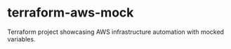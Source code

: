 # terraform-aws-mock
Terraform project showcasing AWS infrastructure automation with mocked variables.
